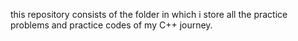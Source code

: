 this repository consists of the folder in which i store all the practice problems and practice codes of my C++ journey.
